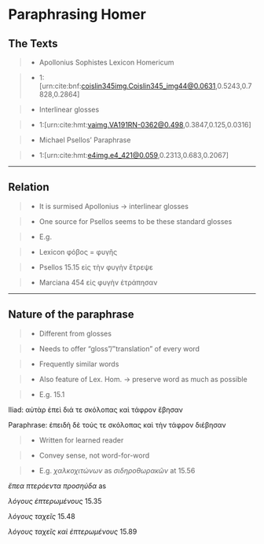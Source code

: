 # Paraphrasing Homer

## The Texts

>-	Apollonius Sophistes Lexicon Homericum

>- 1:[urn:cite:bnf:coislin345img.Coislin345_img44@0.0631,0.5243,0.7828,0.2864]

>-	Interlinear glosses

>- 1:[urn:cite:hmt:vaimg.VA191RN-0362@0.498,0.3847,0.125,0.0316]


>-	Michael Psellos’ Paraphrase

>- 1:[urn:cite:hmt:e4img.e4_421@0.059,0.2313,0.683,0.2067]

----

## Relation

>-	It is surmised Apollonius -> interlinear glosses

>-	One source for Psellos seems to be these standard glosses

>-	E.g. 

>- Lexicon φόβος = φυγῆς

>- Psellos 15.15 εἰς τὴν φυγὴν ἔτρεψε 

>- Marciana 454 εἰς φυγὴν ἐτράπησαν

---

## Nature of the paraphrase

>-	Different from glosses

>- Needs to offer “gloss”/”translation” of every word

>-	Frequently similar words 

>-	Also feature of Lex. Hom. -> preserve word as much as possible

>-	E.g.
15.1 

Iliad: αὐτὰρ ἐπεὶ διά τε σκόλοπας καὶ τάφρον ἔβησαν 
 
Paraphrase: ἐπειδὴ δὲ τούς τε σκόλοπας καὶ τὴν τάφρον διέβησαν

>-	Written for learned reader

>-	Convey sense, not word-for-word

>-	E.g.
*χαλκοχιτώνων* as *σιδηροθωρακῶν* at 15.56 

*ἔπεα πτερόεντα προσηύδα* as

*λόγους ἐπτερωμένους* 15.35

*λόγους ταχεῖς* 15.48

*λόγους ταχεῖς καὶ ἐπτερωμένους* 15.89
